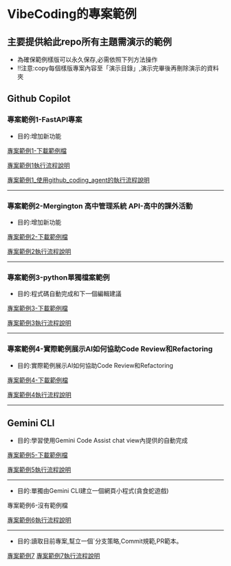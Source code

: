 # VibeCoding的專案範例

## 主要提供給此repo所有主題需演示的範例

- 為確保範例樣版可以永久保存,必需依照下列方法操作
- ‼️注意:copy每個樣版專案內容至「演示目錄」,演示完畢後再刪除演示的資料夾

## Github Copilot
### 專案範例1-FastAPI專案


- 目的:增加新功能

[專案範例1-下載範例檔](./專案範例1)

[專案範例1執行流程說明](./專案範例1操作流程.md)

[專案範例1_使用github_coding_agent的執行流程說明](./專案範例1操作流程_使用github_coding_agent.md)

---

	
### 專案範例2-Mergington 高中管理系統 API-高中的課外活動

- 目的:增加新功能

[專案範例2-下載範例檔](./專案範例2)

[專案範例2執行流程說明](./專案範例2操作流程.md)

---

### 專案範例3-python單獨檔案範例

- 目的:程式碼自動完成和下一個編輯建議

[專案範例3-下載範例檔](./專案範例3)

[專案範例3執行流程說明](./專案範例3操作流程.md)

---

### 專案範例4-實際範例展示AI如何協助Code Review和Refactoring

- 目的:實際範例展示AI如何協助Code Review和Refactoring

[專案範例4-下載範例檔](./專案範例4)

[專案範例4執行流程說明](./專案範例4操作流程.md)

---

## Gemini CLI
- 目的:學習使用Gemini Code Assist chat view內提供的自動完成

[專案範例5-下載範例檔](./專案範例5)

[專案範例5執行流程說明](./專案範例5操作流程.md)

---

- 目的:單獨由Gemini CLI建立一個網頁小程式(貪食蛇遊戲)

專案範例6-沒有範例檔

[專案範例6執行流程說明](./專案範例6操作流程.md)

---

- 目的:讀取目前專案,幫立一個`分支策略,Commit規範,PR範本。

[專案範例7](./專案範例7)
[專案範例7執行流程說明](./專案範例7操作流程.md)





	





